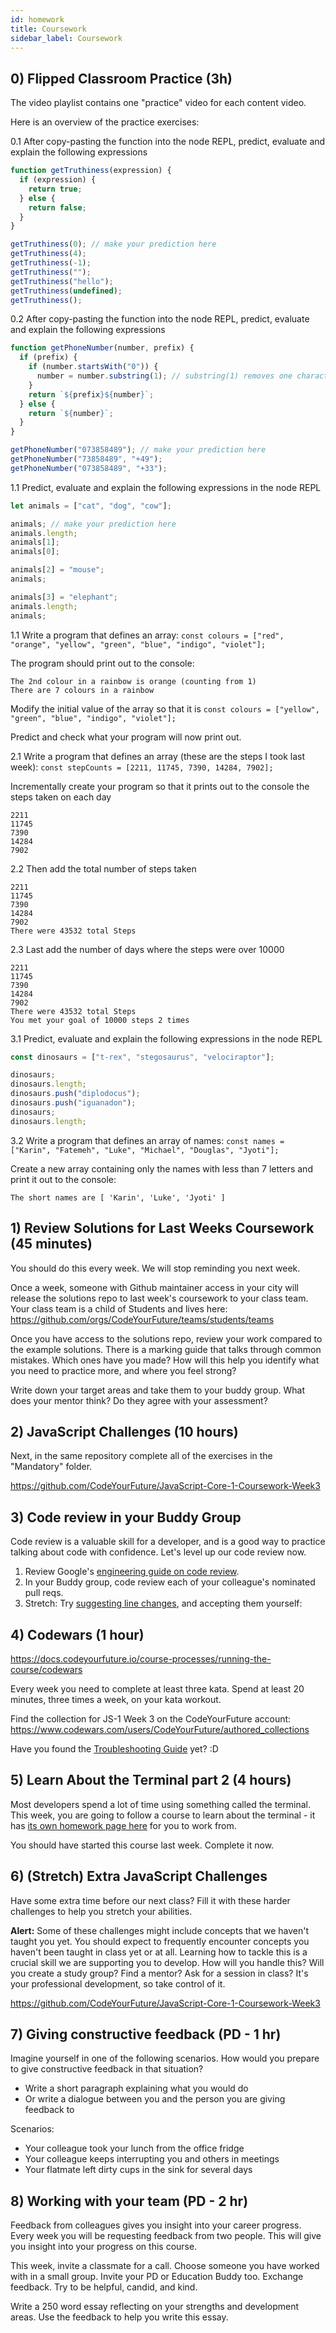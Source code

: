 ```yaml
---
id: homework
title: Coursework
sidebar_label: Coursework
---
```


## 0) Flipped Classroom Practice (3h)

The video playlist contains one "practice" video for each content video.

Here is an overview of the practice exercises:

0.1 After copy-pasting the function into the node REPL, predict, evaluate and explain the following expressions

```js
function getTruthiness(expression) {
  if (expression) {
    return true;
  } else {
    return false;
  }
}

getTruthiness(0); // make your prediction here
getTruthiness(4);
getTruthiness(-1);
getTruthiness("");
getTruthiness("hello");
getTruthiness(undefined);
getTruthiness();
```

0.2 After copy-pasting the function into the node REPL, predict, evaluate and explain the following expressions

```js
function getPhoneNumber(number, prefix) {
  if (prefix) {
    if (number.startsWith("0")) {
      number = number.substring(1); // substring(1) removes one character at the start of the string
    }
    return `${prefix}${number}`;
  } else {
    return `${number}`;
  }
}

getPhoneNumber("073858489"); // make your prediction here
getPhoneNumber("73858489", "+49");
getPhoneNumber("073858489", "+33");
```

1.1 Predict, evaluate and explain the following expressions in the node REPL

```js
let animals = ["cat", "dog", "cow"];

animals; // make your prediction here
animals.length;
animals[1];
animals[0];

animals[2] = "mouse";
animals;

animals[3] = "elephant";
animals.length;
animals;
```

1.1 Write a program that defines an array: `const colours = ["red", "orange", "yellow", "green", "blue", "indigo", "violet"];`

The program should print out to the console:

```
The 2nd colour in a rainbow is orange (counting from 1)
There are 7 colours in a rainbow
```

Modify the initial value of the array so that it is `const colours = ["yellow", "green", "blue", "indigo", "violet"];`

Predict and check what your program will now print out.

2.1 Write a program that defines an array (these are the steps I took last week): `const stepCounts = [2211, 11745, 7390, 14284, 7902];`

Incrementally create your program so that it prints out to the console the steps taken on each day

```
2211
11745
7390
14284
7902
```

2.2 Then add the total number of steps taken

```
2211
11745
7390
14284
7902
There were 43532 total Steps
```

2.3 Last add the number of days where the steps were over 10000

```
2211
11745
7390
14284
7902
There were 43532 total Steps
You met your goal of 10000 steps 2 times
```

3.1 Predict, evaluate and explain the following expressions in the node REPL

```js
const dinosaurs = ["t-rex", "stegosaurus", "velociraptor"];

dinosaurs;
dinosaurs.length;
dinosaurs.push("diplodocus");
dinosaurs.push("iguanadon");
dinosaurs;
dinosaurs.length;
```

3.2 Write a program that defines an array of names: `const names = ["Karin", "Fatemeh", "Luke", "Michael", "Douglas", "Jyoti"];`

Create a new array containing only the names with less than 7 letters and print it out to the console:

```
The short names are [ 'Karin', 'Luke', 'Jyoti' ]
```

## 1) Review Solutions for Last Weeks Coursework (45 minutes)

You should do this every week. We will stop reminding you next week.

Once a week, someone with Github maintainer access in your city will release the solutions repo to last week's coursework to your class team.
Your class team is a child of Students and lives here: https://github.com/orgs/CodeYourFuture/teams/students/teams

Once you have access to the solutions repo, review your work compared to the example solutions. There is a marking guide that talks through common mistakes. Which ones have you made? How will this help you identify what you need to practice more, and where you feel strong?

Write down your target areas and take them to your buddy group. What does your mentor think? Do they agree with your assessment?

## 2) JavaScript Challenges (10 hours)

Next, in the same repository complete all of the exercises in the "Mandatory" folder.

https://github.com/CodeYourFuture/JavaScript-Core-1-Coursework-Week3

## 3) Code review in your Buddy Group

Code review is a valuable skill for a developer, and is a good way to practice talking about code with confidence. Let's level up our code review now.

1. Review Google's [engineering guide on code review](https://google.github.io/eng-practices/review/reviewer/comments.html).
2. In your Buddy group, code review each of your colleague's nominated pull reqs.
3. Stretch: Try [suggesting line changes](https://docs.github.com/en/github/collaborating-with-pull-requests/reviewing-changes-in-pull-requests/incorporating-feedback-in-your-pull-request#applying-suggested-changes), and accepting them yourself:

## 4) Codewars (1 hour)

https://docs.codeyourfuture.io/course-processes/running-the-course/codewars

Every week you need to complete at least three kata. Spend at least 20 minutes, three times a week, on your kata workout.

Find the collection for JS-1 Week 3 on the CodeYourFuture account: https://www.codewars.com/users/CodeYourFuture/authored_collections

Have you found the [Troubleshooting Guide](https://docs.codewars.com/training/troubleshooting/) yet? :D

## 5) Learn About the Terminal part 2 (4 hours)

Most developers spend a lot of time using something called the terminal. This week, you are going to follow a course to learn about the terminal - it has [its own homework page here](/git/terminal/homework) for you to work from.

You should have started this course last week. Complete it now.

## 6) (Stretch) Extra JavaScript Challenges

Have some extra time before our next class? Fill it with these harder challenges to help you stretch your abilities.

**Alert:** Some of these challenges might include concepts that we haven't taught you yet. You should expect to frequently encounter concepts you haven't been taught in class yet or at all. Learning how to tackle this is a crucial skill we are supporting you to develop. How will you handle this? Will you create a study group? Find a mentor? Ask for a session in class? It's your professional development, so take control of it.

https://github.com/CodeYourFuture/JavaScript-Core-1-Coursework-Week3

## 7) Giving constructive feedback (PD - 1 hr)

Imagine yourself in one of the following scenarios. How would you prepare to give constructive feedback in that situation?

- Write a short paragraph explaining what you would do
- Or write a dialogue between you and the person you are giving feedback to

Scenarios:

- Your colleague took your lunch from the office fridge
- Your colleague keeps interrupting you and others in meetings
- Your flatmate left dirty cups in the sink for several days

## 8) Working with your team (PD - 2 hr)

Feedback from colleagues gives you insight into your career progress. Every week you will be requesting feedback from two people. This will give you insight into your progress on this course.

This week, invite a classmate for a call. Choose someone you have worked with in a small group. Invite your PD or Education Buddy too. Exchange feedback. Try to be helpful, candid, and kind.

Write a 250 word essay reflecting on your strengths and development areas. Use the feedback to help you write this essay.
